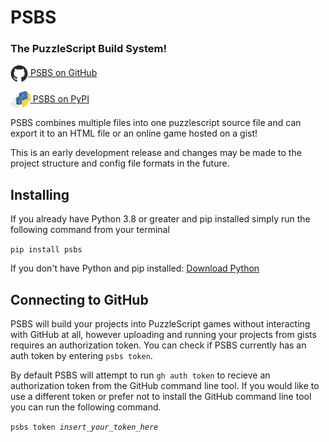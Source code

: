 # PSBS

### The PuzzleScript Build System!

[<picture>
  <source srcset="media/github-mark-white.png" media="(prefers-color-scheme: dark)">
  <img src="media/github-mark.png" style="height:2em;vertical-align:middle;">
</picture>PSBS on GitHub](https://github.com/jcmiller11/PSBS)

[<picture>
  <img src="media/pypi.png" style="height:2em;vertical-align:middle;">
</picture>PSBS on PyPI](https://pypi.org/project/psbs/)

PSBS combines multiple files into one puzzlescript source file and can export it to an HTML file or an online game hosted on a gist!

This is an early development release and changes may be made to the project structure and config file formats in the future.

## Installing

If you already have Python 3.8 or greater and pip installed simply run the following command from your terminal

`pip install psbs`

If you don't have Python and pip installed: [Download Python](https://www.python.org/downloads/)

## Connecting to GitHub

PSBS will build your projects into PuzzleScript games without interacting with GitHub at all, however uploading and running your projects from gists requires an authorization token.  You can check if PSBS currently has an auth token by entering `psbs token`.

By default PSBS will attempt to run `gh auth token` to recieve an authorization token from the GitHub command line tool.  If you would like to use a different token or prefer not to install the GitHub command line tool you can run the following command.

`psbs token `*`insert_your_token_here`*

